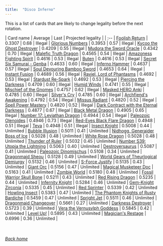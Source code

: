 ```yaml
---
title:  "Disco Inferno"
---
```


This is a list of cards that are likely to change legality before the next rotation.

| Card name | Average | Last | Projected legality |
| :-- |
[Foolish Return](https://db.ygoprodeck.com/card/?search=Foolish%20Return) | 0.3307 | 0.68 | Illegal |
[Glorious Numbers](https://db.ygoprodeck.com/card/?search=Glorious%20Numbers) | 0.3953 | 0.57 | Illegal |
[Kycoo the Ghost Destroyer](https://db.ygoprodeck.com/card/?search=Kycoo%20the%20Ghost%20Destroyer) | 0.4209 | 0.55 | Illegal |
[Mudora the Sword Oracle](https://db.ygoprodeck.com/card/?search=Mudora%20the%20Sword%20Oracle) | 0.4342 | 0.70 | Illegal |
[Malefic Truth Dragon](https://db.ygoprodeck.com/card/?search=Malefic%20Truth%20Dragon) | 0.4565 | 0.54 | Illegal |
[Amazoness Fighting Spirit](https://db.ygoprodeck.com/card/?search=Amazoness%20Fighting%20Spirit) | 0.4616 | 0.53 | Illegal |
[Buten](https://db.ygoprodeck.com/card/?search=Buten) | 0.4616 | 0.53 | Illegal |
[Secret Six Samurai - Genba](https://db.ygoprodeck.com/card/?search=Secret%20Six%20Samurai%20-%20Genba) | 0.4633 | 0.60 | Illegal |
[Inferno Hammer](https://db.ygoprodeck.com/card/?search=Inferno%20Hammer) | 0.4637 | 0.57 | Illegal |
[Soul Devouring Bamboo Sword](https://db.ygoprodeck.com/card/?search=Soul%20Devouring%20Bamboo%20Sword) | 0.4653 | 0.64 | Illegal |
[Instant Fusion](https://db.ygoprodeck.com/card/?search=Instant%20Fusion) | 0.4689 | 0.56 | Illegal |
[Raviel, Lord of Phantasms](https://db.ygoprodeck.com/card/?search=Raviel,%20Lord%20of%20Phantasms) | 0.4692 | 0.53 | Illegal |
[Stardust Re-Spark](https://db.ygoprodeck.com/card/?search=Stardust%20Re-Spark) | 0.4692 | 0.53 | Illegal |
[Piercing the Darkness](https://db.ygoprodeck.com/card/?search=Piercing%20the%20Darkness) | 0.4709 | 0.60 | Illegal |
[Humid Winds](https://db.ygoprodeck.com/card/?search=Humid%20Winds) | 0.4741 | 0.55 | Illegal |
[Mischief of the Gnomes](https://db.ygoprodeck.com/card/?search=Mischief%20of%20the%20Gnomes) | 0.4757 | 0.62 | Illegal |
[Masked HERO Anki](https://db.ygoprodeck.com/card/?search=Masked%20HERO%20Anki) | 0.4785 | 0.60 | Illegal |
[Silver's Cry](https://db.ygoprodeck.com/card/?search=Silver's%20Cry) | 0.4785 | 0.60 | Illegal |
[Archfiend's Awakening](https://db.ygoprodeck.com/card/?search=Archfiend's%20Awakening) | 0.4792 | 0.54 | Illegal |
[Missus Radiant](https://db.ygoprodeck.com/card/?search=Missus%20Radiant) | 0.4820 | 0.52 | Illegal |
[Spell Power Mastery](https://db.ygoprodeck.com/card/?search=Spell%20Power%20Mastery) | 0.4820 | 0.52 | Illegal |
[Dark Contract with the Eternal Darkness](https://db.ygoprodeck.com/card/?search=Dark%20Contract%20with%20the%20Eternal%20Darkness) | 0.4877 | 0.67 | Illegal |
[Black Metal Dragon](https://db.ygoprodeck.com/card/?search=Black%20Metal%20Dragon) | 0.4905 | 0.65 | Illegal |
[Number 17: Leviathan Dragon](https://db.ygoprodeck.com/card/?search=Number%2017:%20Leviathan%20Dragon) | 0.4944 | 0.54 | Illegal |
[Paleozoic Olenoides](https://db.ygoprodeck.com/card/?search=Paleozoic%20Olenoides) | 0.4946 | 0.73 | Illegal |
[Red-Eyes Black Flare Dragon](https://db.ygoprodeck.com/card/?search=Red-Eyes%20Black%20Flare%20Dragon) | 0.4948 | 0.51 | Illegal |
[Teva](https://db.ygoprodeck.com/card/?search=Teva) | 0.4948 | 0.51 | Illegal |
[Insect Knight](https://db.ygoprodeck.com/card/?search=Insect%20Knight) | 0.5008 | 0.44 | Unlimited |
[Bubble Illusion](https://db.ygoprodeck.com/card/?search=Bubble%20Illusion) | 0.5011 | 0.41 | Unlimited |
[Nidhogg, Generaider Boss of Ice](https://db.ygoprodeck.com/card/?search=Nidhogg,%20Generaider%20Boss%20of%20Ice) | 0.5028 | 0.48 | Unlimited |
[White Rose Dragon](https://db.ygoprodeck.com/card/?search=White%20Rose%20Dragon) | 0.5028 | 0.48 | Unlimited |
[Thunder of Ruler](https://db.ygoprodeck.com/card/?search=Thunder%20of%20Ruler) | 0.5032 | 0.45 | Unlimited |
[Number S39: Utopia the Lightning](https://db.ygoprodeck.com/card/?search=Number%20S39:%20Utopia%20the%20Lightning) | 0.5063 | 0.40 | Unlimited |
[Destroyersaurus](https://db.ygoprodeck.com/card/?search=Destroyersaurus) | 0.5087 | 0.41 | Unlimited |
[Paleozoic Dinomischus](https://db.ygoprodeck.com/card/?search=Paleozoic%20Dinomischus) | 0.5108 | 0.34 | Unlimited |
[Dragonmaid Sheou](https://db.ygoprodeck.com/card/?search=Dragonmaid%20Sheou) | 0.5128 | 0.49 | Unlimited |
[World Gears of Theurlogical Demiurgy](https://db.ygoprodeck.com/card/?search=World%20Gears%20of%20Theurlogical%20Demiurgy) | 0.5132 | 0.46 | Unlimited |
[S-Force Justify](https://db.ygoprodeck.com/card/?search=S-Force%20Justify) | 0.5135 | 0.43 | Unlimited |
[Giant Orc](https://db.ygoprodeck.com/card/?search=Giant%20Orc) | 0.5156 | 0.47 | Unlimited |
[Magical Musketeer Doc](https://db.ygoprodeck.com/card/?search=Magical%20Musketeer%20Doc) | 0.5163 | 0.41 | Unlimited |
[Zombie World](https://db.ygoprodeck.com/card/?search=Zombie%20World) | 0.5180 | 0.48 | Unlimited |
[Fossil Warrior Skull Bone](https://db.ygoprodeck.com/card/?search=Fossil%20Warrior%20Skull%20Bone) | 0.5211 | 0.43 | Unlimited |
[Red Rising Dragon](https://db.ygoprodeck.com/card/?search=Red%20Rising%20Dragon) | 0.5235 | 0.44 | Unlimited |
[Infernity Knight](https://db.ygoprodeck.com/card/?search=Infernity%20Knight) | 0.5284 | 0.46 | Unlimited |
[Gem-Knight Zirconia](https://db.ygoprodeck.com/card/?search=Gem-Knight%20Zirconia) | 0.5335 | 0.45 | Unlimited |
[Red Sprinter](https://db.ygoprodeck.com/card/?search=Red%20Sprinter) | 0.5339 | 0.42 | Unlimited |
[Howling Insect](https://db.ygoprodeck.com/card/?search=Howling%20Insect) | 0.5383 | 0.47 | Unlimited |
[The Phantom Knights of Rusty Bardiche](https://db.ygoprodeck.com/card/?search=The%20Phantom%20Knights%20of%20Rusty%20Bardiche) | 0.5459 | 0.47 | Unlimited |
[Spright Jet](https://db.ygoprodeck.com/card/?search=Spright%20Jet) | 0.5511 | 0.46 | Unlimited |
[Dragonmaid Changeover](https://db.ygoprodeck.com/card/?search=Dragonmaid%20Changeover) | 0.5661 | 0.27 | Unlimited |
[Darkness Destroyer](https://db.ygoprodeck.com/card/?search=Darkness%20Destroyer) | 0.5723 | 0.39 | Unlimited |
[Vera the Vernusylph Goddess](https://db.ygoprodeck.com/card/?search=Vera%20the%20Vernusylph%20Goddess) | 0.5845 | 0.42 | Unlimited |
[Level Up!](https://db.ygoprodeck.com/card/?search=Level%20Up!) | 0.5895 | 0.43 | Unlimited |
[Magician's Restage](https://db.ygoprodeck.com/card/?search=Magician's%20Restage) | 0.6996 | 0.36 | Unlimited |

<br>

###### [Back home](index)